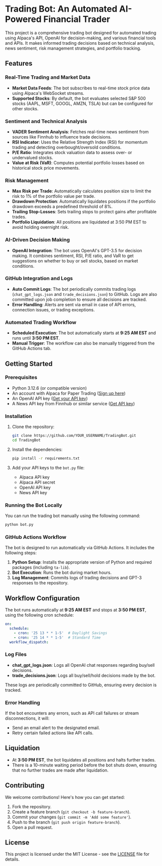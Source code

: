 
# Trading Bot: An Automated AI-Powered Financial Trader

This project is a comprehensive trading bot designed for automated trading using Alpaca's API, OpenAI for decision-making, and various financial tools and APIs. It makes informed trading decisions based on technical analysis, news sentiment, risk management strategies, and portfolio tracking.

## Features

### Real-Time Trading and Market Data
- **Market Data Feeds**: The bot subscribes to real-time stock price data using Alpaca's WebSocket streams.
- **Supported Stocks**: By default, the bot evaluates selected S&P 500 stocks (AAPL, MSFT, GOOGL, AMZN, TSLA) but can be configured for other stocks.

### Sentiment and Technical Analysis
- **VADER Sentiment Analysis**: Fetches real-time news sentiment from sources like Finnhub to influence trade decisions.
- **RSI Indicator**: Uses the Relative Strength Index (RSI) for momentum trading and detecting overbought/oversold conditions.
- **P/E Ratio**: Integrates stock valuation data to assess over- or undervalued stocks.
- **Value at Risk (VaR)**: Computes potential portfolio losses based on historical stock price movements.

### Risk Management
- **Max Risk per Trade**: Automatically calculates position size to limit the risk to 1% of the portfolio value per trade.
- **Drawdown Protection**: Automatically liquidates positions if the portfolio drawdown exceeds a predefined threshold of 8%.
- **Trailing Stop-Losses**: Sets trailing stops to protect gains after profitable trades.
- **Portfolio Liquidation**: All positions are liquidated at 3:50 PM EST to avoid holding overnight risk.

### AI-Driven Decision Making
- **OpenAI Integration**: The bot uses OpenAI's GPT-3.5 for decision making. It combines sentiment, RSI, P/E ratio, and VaR to get suggestions on whether to buy or sell stocks, based on market conditions.

### GitHub Integration and Logs
- **Auto Commit Logs**: The bot periodically commits trading logs (`chat_gpt_logs.json` and `trade_decisions.json`) to GitHub. Logs are also committed upon job completion to ensure all decisions are tracked.
- **Error Handling**: Alerts are sent via email in case of API errors, connection issues, or trading exceptions.

### Automated Trading Workflow
- **Scheduled Execution**: The bot automatically starts at **9:25 AM EST** and runs until **3:50 PM EST**. 
- **Manual Trigger**: The workflow can also be manually triggered from the GitHub Actions tab.

## Getting Started

### Prerequisites

- Python 3.12.6 (or compatible version)
- An account with Alpaca for Paper Trading ([Sign up here](https://alpaca.markets/))
- An OpenAI API key ([Get your API key](https://openai.com))
- A News API key from Finnhub or similar service ([Get API key](https://finnhub.io))

### Installation

1. Clone the repository:
    ```bash
    git clone https://github.com/YOUR_USERNAME/TradingBot.git
    cd TradingBot
    ```

2. Install the dependencies:
    ```bash
    pip install -r requirements.txt
    ```

3. Add your API keys to the `bot.py` file:
    - Alpaca API key
    - Alpaca API secret
    - OpenAI API key
    - News API key

### Running the Bot Locally

You can run the trading bot manually using the following command:
```bash
python bot.py
```

### GitHub Actions Workflow

The bot is designed to run automatically via GitHub Actions. It includes the following steps:

1. **Python Setup**: Installs the appropriate version of Python and required packages (including `ta-lib`).
2. **Bot Execution**: Runs the bot during market hours.
3. **Log Management**: Commits logs of trading decisions and GPT-3 responses to the repository.

## Workflow Configuration

The bot runs automatically at **9:25 AM EST** and stops at **3:50 PM EST**, using the following cron schedule:

```yaml
on:
  schedule:
    - cron: '25 13 * * 1-5'  # Daylight Savings
    - cron: '25 14 * * 1-5'  # Standard Time
  workflow_dispatch:
```

### Log Files

- **chat_gpt_logs.json**: Logs all OpenAI chat responses regarding buy/sell decisions.
- **trade_decisions.json**: Logs all buy/sell/hold decisions made by the bot.

These logs are periodically committed to GitHub, ensuring every decision is tracked.

### Error Handling

If the bot encounters any errors, such as API call failures or stream disconnections, it will:
- Send an email alert to the designated email.
- Retry certain failed actions like API calls.

## Liquidation

- At **3:50 PM EST**, the bot liquidates all positions and halts further trades.
- There is a 10-minute waiting period before the bot shuts down, ensuring that no further trades are made after liquidation.

## Contributing

We welcome contributions! Here's how you can get started:

1. Fork the repository.
2. Create a feature branch (`git checkout -b feature-branch`).
3. Commit your changes (`git commit -m 'Add some feature'`).
4. Push to the branch (`git push origin feature-branch`).
5. Open a pull request.

## License

This project is licensed under the MIT License - see the [LICENSE](LICENSE) file for details.

